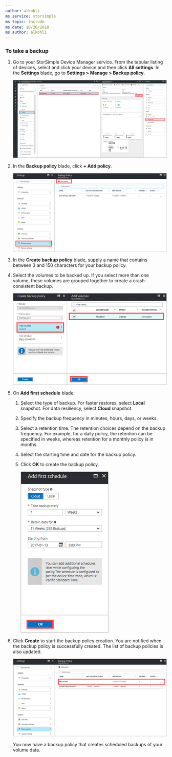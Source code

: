 ```yaml
---
author: alkohli
ms.service: storsimple
ms.topic: include
ms.date: 10/26/2018
ms.author: alkohli
---
```


### To take a backup

1. Go to your StorSimple Device Manager service. From the tabular listing of devices, select and click your device and then click **All settings**. In the **Settings** blade, go to **Settings > Manage > Backup policy**.

    ![Add-backup-policy](./media/storsimple-8000-take-backup/step8takebu1.png)

2. In the **Backup policy** blade, click **+ Add policy**.

    ![Add-backup-policy 2](./media/storsimple-8000-take-backup/step8takebu2.png)

3. In the **Create backup policy** blade, supply a name that contains between 3 and 150 characters for your backup policy.

4. Select the volumes to be backed up. If you select more than one volume, these volumes are grouped together to create a crash-consistent backup.

    ![Add-backup-policy 3](./media/storsimple-8000-take-backup/step8takebu4.png)

5. On **Add first schedule** blade:

    1. Select the type of backup. For faster restores, select **Local** snapshot. For data resiliency, select **Cloud** snapshot.
    2. Specify the backup frequency in minutes, hours, days, or weeks.
    3. Select a retention time. The retention choices depend on the backup frequency. For example, for a daily policy, the retention can be specified in weeks, whereas retention for a monthly policy is in months.
    4. Select the starting time and date for the backup policy.
    5. Click **OK** to create the backup policy.

        ![Add-backup-policy 4](./media/storsimple-8000-take-backup/step8takebu5.png) 

6. Click **Create** to start the backup policy creation. You are notified when the backup policy is successfully created. The list of backup policies is also updated.
      
      ![Add-backup-policy 5](./media/storsimple-8000-take-backup/step8takebu9.png)
      
      You now have a backup policy that creates scheduled backups of your volume data.




